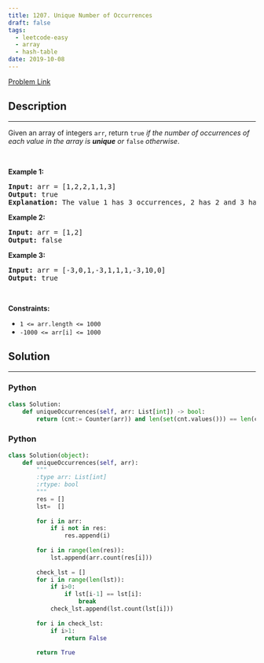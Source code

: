 ```yaml
---
title: 1207. Unique Number of Occurrences
draft: false
tags: 
  - leetcode-easy
  - array
  - hash-table
date: 2019-10-08
---
```


[Problem Link](https://leetcode.com/problems/unique-number-of-occurrences/)

## Description

---
<p>Given an array of integers <code>arr</code>, return <code>true</code> <em>if the number of occurrences of each value in the array is <strong>unique</strong> or </em><code>false</code><em> otherwise</em>.</p>

<p>&nbsp;</p>
<p><strong class="example">Example 1:</strong></p>

<pre>
<strong>Input:</strong> arr = [1,2,2,1,1,3]
<strong>Output:</strong> true
<strong>Explanation:</strong>&nbsp;The value 1 has 3 occurrences, 2 has 2 and 3 has 1. No two values have the same number of occurrences.</pre>

<p><strong class="example">Example 2:</strong></p>

<pre>
<strong>Input:</strong> arr = [1,2]
<strong>Output:</strong> false
</pre>

<p><strong class="example">Example 3:</strong></p>

<pre>
<strong>Input:</strong> arr = [-3,0,1,-3,1,1,1,-3,10,0]
<strong>Output:</strong> true
</pre>

<p>&nbsp;</p>
<p><strong>Constraints:</strong></p>

<ul>
	<li><code>1 &lt;= arr.length &lt;= 1000</code></li>
	<li><code>-1000 &lt;= arr[i] &lt;= 1000</code></li>
</ul>


## Solution

---
### Python
``` py title='unique-number-of-occurrences'
class Solution:
    def uniqueOccurrences(self, arr: List[int]) -> bool:
        return (cnt:= Counter(arr)) and len(set(cnt.values())) == len(cnt)
```
### Python
``` py title='unique-number-of-occurrences'
class Solution(object):
    def uniqueOccurrences(self, arr):
        """
        :type arr: List[int]
        :rtype: bool
        """
        res = []
        lst=  []
        
        for i in arr:
            if i not in res:
                res.append(i)
                
        for i in range(len(res)):
            lst.append(arr.count(res[i]))
        
        check_lst = []
        for i in range(len(lst)):
            if i>0:
                if lst[i-1] == lst[i]:
                    break
            check_lst.append(lst.count(lst[i]))
        
        for i in check_lst:
            if i>1:
                return False
            
        return True
        
        
       
```

